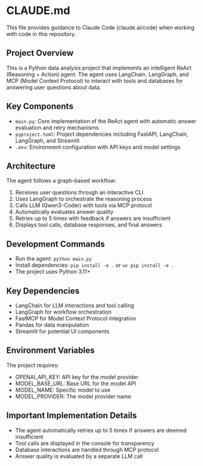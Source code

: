 # CLAUDE.md

This file provides guidance to Claude Code (claude.ai/code) when working with code in this repository.

## Project Overview
This is a Python data analysis project that implements an intelligent ReAct (Reasoning + Action) agent. The agent uses LangChain, LangGraph, and MCP (Model Context Protocol) to interact with tools and databases for answering user questions about data.

## Key Components
- `main.py`: Core implementation of the ReAct agent with automatic answer evaluation and retry mechanisms
- `pyproject.toml`: Project dependencies including FastAPI, LangChain, LangGraph, and Streamlit
- `.env`: Environment configuration with API keys and model settings

## Architecture
The agent follows a graph-based workflow:
1. Receives user questions through an interactive CLI
2. Uses LangGraph to orchestrate the reasoning process
3. Calls LLM (Qwen3-Coder) with tools via MCP protocol
4. Automatically evaluates answer quality
5. Retries up to 5 times with feedback if answers are insufficient
6. Displays tool calls, database responses, and final answers

## Development Commands
- Run the agent: `python main.py`
- Install dependencies: `pip install -e .` or `uv pip install -e .`
- The project uses Python 3.11+

## Key Dependencies
- LangChain for LLM interactions and tool calling
- LangGraph for workflow orchestration
- FastMCP for Model Context Protocol integration
- Pandas for data manipulation
- Streamlit for potential UI components

## Environment Variables
The project requires:
- OPENAI_API_KEY: API key for the model provider
- MODEL_BASE_URL: Base URL for the model API
- MODEL_NAME: Specific model to use
- MODEL_PROVIDER: The model provider name

## Important Implementation Details
- The agent automatically retries up to 5 times if answers are deemed insufficient
- Tool calls are displayed in the console for transparency
- Database interactions are handled through MCP protocol
- Answer quality is evaluated by a separate LLM call